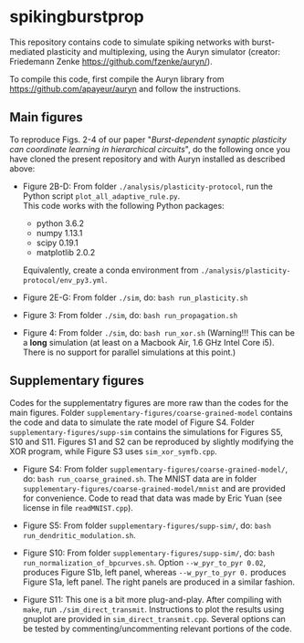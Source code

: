 # spikingburstprop
This repository contains code to simulate spiking networks with burst-mediated plasticity and multiplexing, using the Auryn simulator (creator: Friedemann Zenke https://github.com/fzenke/auryn/).

To compile this code, first compile the Auryn library from 
https://github.com/apayeur/auryn
and follow the instructions.

## Main figures
To reproduce Figs. 2-4 of our paper "*Burst-dependent synaptic plasticity can coordinate learning in hierarchical circuits*", do the following once you have cloned the present repository and with Auryn installed as described above:

* Figure 2B-D: From folder `./analysis/plasticity-protocol`, run the Python script `plot_all_adaptive_rule.py`.  
This code works with the following Python packages:
	* python 3.6.2
	* numpy 1.13.1
	* scipy 0.19.1
	* matplotlib 2.0.2

	Equivalently, create a conda environment from `./analysis/plasticity-protocol/env_py3.yml`.  

* Figure 2E-G: From folder `./sim`, do: `bash run_plasticity.sh`

* Figure 3: From folder `./sim`, do: `bash run_propagation.sh`

* Figure 4: From folder `./sim`, do: `bash run_xor.sh`
(Warning!!! This can be a **long** simulation (at least on a Macbook Air, 1.6 GHz Intel Core i5). There is no support for parallel simulations at this point.)

## Supplementary figures
Codes for the supplementatry figures are more raw than the codes for the main figures. Folder `supplementary-figures/coarse-grained-model` contains the code and data to simulate the rate model of Figure S4. Folder `supplementary-figures/supp-sim` contains the simulations for Figures S5, S10 and S11. Figures S1 and S2 can be reproduced by slightly modifying the XOR program, while Figure S3 uses `sim_xor_symfb.cpp`.

* Figure S4: From folder `supplementary-figures/coarse-grained-model/`, do: `bash run_coarse_grained.sh`. The MNIST data are in folder `supplementary-figures/coarse-grained-model/mnist` and are provided for convenience. Code to read that data was made by Eric Yuan (see license in file `readMNIST.cpp`). 

* Figure S5: From folder `supplementary-figures/supp-sim/`, do: `bash run_dendritic_modulation.sh`.

* Figure S10: From folder `supplementary-figures/supp-sim/`, do: `bash run_normalization_of_bpcurves.sh`. Option `--w_pyr_to_pyr 0.02`, produces Figure S1b, left panel, whereas `--w_pyr_to_pyr 0.` produces Figure S1a, left panel. The right panels are produced in a similar fashion. 

* Figure S11: This one is a bit more plug-and-play. After compiling with `make`, run `./sim_direct_transmit`. Instructions to plot the results using gnuplot are provided in `sim_direct_transmit.cpp`. Several options can be tested by commenting/uncommenting relevant portions of the code.


